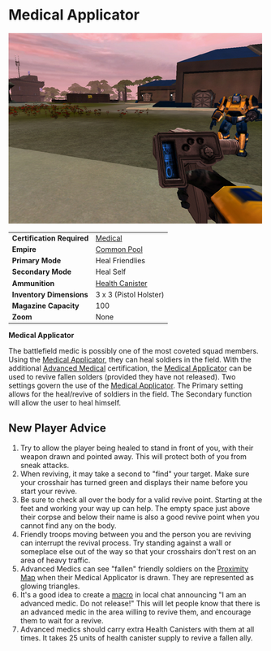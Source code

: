 # Medical Applicator

![](../images/PSScreenShot0257.jpg "PSScreenShot0257.jpg")

|                            |                                                |
| -------------------------- | ---------------------------------------------- |
| **Certification Required** | [Medical](../certifications/Medical.md)        |
| **Empire**                 | [Common Pool](../terminology/Common_Pool.md)   |
| **Primary Mode**           | Heal Friendlies                                |
| **Secondary Mode**         | Heal Self                                      |
| **Ammunition**             | [Health Canister](../items/Health_Canister.md) |
| **Inventory Dimensions**   | 3 x 3 (Pistol Holster)                         |
| **Magazine Capacity**      | 100                                            |
| **Zoom**                   | None                                           |

**Medical Applicator**

The battlefield medic is possibly one of the most coveted squad members. Using
the [Medical Applicator](Medical_Applicator.md), they can heal soldiers in the
field. With the additional
[Advanced Medical](../certifications/Advanced_Medical.md) certification, the
[Medical Applicator](Medical_Applicator.md) can be used to revive fallen solders
(provided they have not released). Two settings govern the use of the
[Medical Applicator](Medical_Applicator.md). The Primary setting allows for the
heal/revive of soldiers in the field. The Secondary function will allow the user
to heal himself.

## New Player Advice

1. Try to allow the player being healed to stand in front of you, with their
   weapon drawn and pointed away. This will protect both of you from sneak
   attacks.
2. When reviving, it may take a second to "find" your target. Make sure your
   crosshair has turned green and displays their name before you start your
   revive.
3. Be sure to check all over the body for a valid revive point. Starting at the
   feet and working your way up can help. The empty space just above their
   corpse and below their name is also a good revive point when you cannot find
   any on the body.
4. Friendly troops moving between you and the person you are reviving can
   interrupt the revival process. Try standing against a wall or someplace else
   out of the way so that your crosshairs don't rest on an area of heavy
   traffic.
5. Advanced Medics can see "fallen" friendly soldiers on the
   [Proximity Map](../terminology/Proximity_Map.md) when their Medical
   Applicator is drawn. They are represented as glowing triangles.
6. It's a good idea to create a [macro](../terminology/Macro.md) in local chat
   announcing "I am an advanced medic. Do not release!" This will let people
   know that there is an advanced medic in the area willing to revive them, and
   encourage them to wait for a revive.
7. Advanced medics should carry extra Health Canisters with them at all times.
   It takes 25 units of health canister supply to revive a fallen ally.
